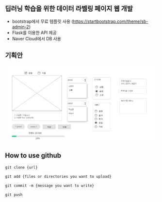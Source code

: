 ## 딥러닝 학습을 위한 데이터 라벨링 페이지 웹 개발
- bootstrap에서 무료 템플릿 사용 (https://startbootstrap.com/theme/sb-admin-2)
- Flask를 이용한 API 제공
- Naver Cloud에서 DB 사용


## 기획안  
![](images/do-messenger_screenshot_2021-06-21_15_08_11.png)
  
## How to use github
```shell
git clone {url}
``` 
```shell
git add {files or directories you want to upload}
```
```shell
git commit -m {message you want to write}
```
```shell
git push
```
